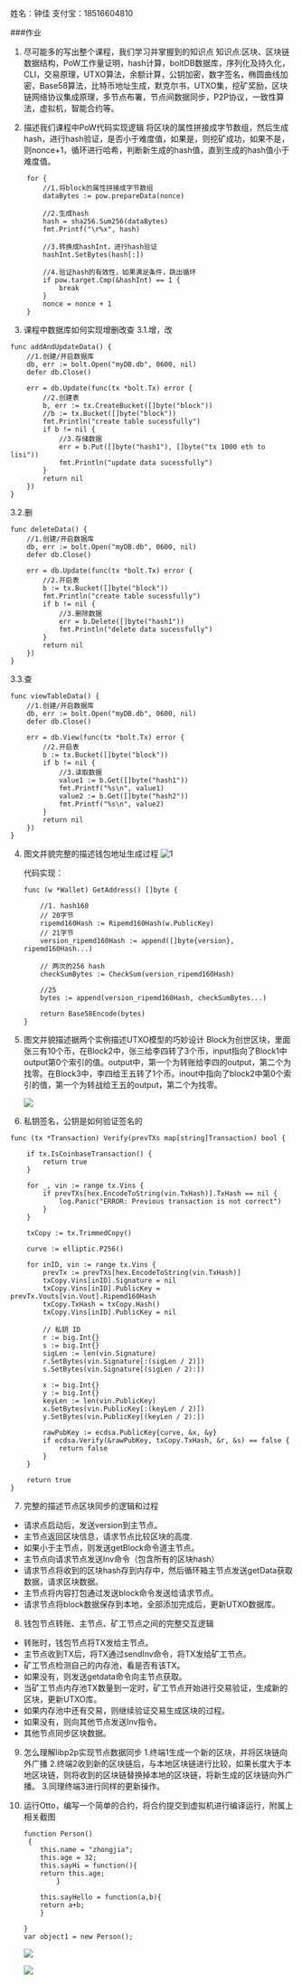 姓名：钟佳
支付宝：18516604810

###作业
1. 尽可能多的写出整个课程，我们学习并掌握到的知识点
知识点:区块、区块链数据结构，PoW工作量证明，hash计算，boltDB数据库，序列化及持久化，CLI，交易原理，UTXO算法，余额计算，公钥加密，数字签名，椭圆曲线加密，Base58算法，比特币地址生成，默克尔书，UTXO集，挖矿奖励，区块链网络协议集成原理，多节点布署，节点间数据同步，P2P协议，一致性算法，虚拟机，智能合约等。

2. 描述我们课程中PoW代码实现逻辑
将区块的属性拼接成字节数组，然后生成hash，进行hash验证，是否小于难度值，如果是，则挖矿成功，如果不是，则nonce+1，循环进行哈希，判断新生成的hash值，直到生成的hash值小于难度值。
```
	for {
		//1.将block的属性拼接成字节数组
		dataBytes := pow.prepareData(nonce)

		//2.生成hash
		hash = sha256.Sum256(dataBytes)
		fmt.Printf("\r%x", hash)

		//3.转换成hashInt，进行hash验证
		hashInt.SetBytes(hash[:])

		//4.验证hash的有效性，如果满足条件，跳出循环
		if pow.target.Cmp(&hashInt) == 1 {
			break
		}
		nonce = nonce + 1
	}
```

3. 课程中数据库如何实现增删改查
3.1.增，改
```
func addAndUpdateData() {
	//1.创建/开启数据库
	db, err := bolt.Open("myDB.db", 0600, nil)
	defer db.Close()

	err = db.Update(func(tx *bolt.Tx) error {
		//2.创建表
		b, err := tx.CreateBucket([]byte("block"))
		//b := tx.Bucket([]byte("block"))
		fmt.Println("create table sucessfully")
		if b != nil {
			//3.存储数据
			err = b.Put([]byte("hash1"), []byte("tx 1000 eth to lisi"))
			fmt.Println("update data sucessfully")
		}
		return nil
	})
}
```
3.2.删
```
func deleteData() {
	//1.创建/开启数据库
	db, err := bolt.Open("myDB.db", 0600, nil)
	defer db.Close()

	err = db.Update(func(tx *bolt.Tx) error {
		//2.开启表
		b := tx.Bucket([]byte("block"))
		fmt.Println("create table sucessfully")
		if b != nil {
			//3.删除数据
			err = b.Delete([]byte("hash1"))
			fmt.Println("delete data sucessfully")
		}
		return nil
	})
}
```
3.3.查
```
func viewTableData() {
	//1.创建/开启数据库
	db, err := bolt.Open("myDB.db", 0600, nil)
	defer db.Close()
	
	err = db.View(func(tx *bolt.Tx) error {
		//2.开启表
		b := tx.Bucket([]byte("block"))
		if b != nil {
			//3.读取数据
			value1 := b.Get([]byte("hash1"))
			fmt.Printf("%s\n", value1)
			value2 := b.Get([]byte("hash2"))
			fmt.Printf("%s\n", value2)
		}
		return nil
	})
}
```

4. 图文并貌完整的描述钱包地址生成过程
![1](http://ogq1o21zt.bkt.clouddn.com/1.png)

    代码实现：
    ```
    func (w *Wallet) GetAddress() []byte {
    
    	//1. hash160
    	// 20字节
    	ripemd160Hash := Ripemd160Hash(w.PublicKey)
    	// 21字节
    	version_ripemd160Hash := append([]byte{version}, ripemd160Hash...)
    
    	// 两次的256 hash
    	checkSumBytes := CheckSum(version_ripemd160Hash)
    
    	//25
    	bytes := append(version_ripemd160Hash, checkSumBytes...)
    
    	return Base58Encode(bytes)
    }
    ```
5. 图文并貌描述据两个实例描述UTXO模型的巧妙设计
Block为创世区块，里面张三有10个币，在Block2中，张三给李四转了3个币，input指向了Block1中output第0个索引的值。output中，第一个为转账给李四的output，第二个为找零。在Block3中，李四给王五转了1个币。inout中指向了block2中第0个索引的值，第一个为转战给王五的output，第二个为找零。

    ![](http://ogq1o21zt.bkt.clouddn.com/4.png)

6. 私钥签名，公钥是如何验证签名的
```
func (tx *Transaction) Verify(prevTXs map[string]Transaction) bool {

	if tx.IsCoinbaseTransaction() {
		return true
	}

	for _, vin := range tx.Vins {
		if prevTXs[hex.EncodeToString(vin.TxHash)].TxHash == nil {
			log.Panic("ERROR: Previous transaction is not correct")
		}
	}

	txCopy := tx.TrimmedCopy()

	curve := elliptic.P256()

	for inID, vin := range tx.Vins {
		prevTx := prevTXs[hex.EncodeToString(vin.TxHash)]
		txCopy.Vins[inID].Signature = nil
		txCopy.Vins[inID].PublicKey = prevTx.Vouts[vin.Vout].Ripemd160Hash
		txCopy.TxHash = txCopy.Hash()
		txCopy.Vins[inID].PublicKey = nil

		// 私钥 ID
		r := big.Int{}
		s := big.Int{}
		sigLen := len(vin.Signature)
		r.SetBytes(vin.Signature[:(sigLen / 2)])
		s.SetBytes(vin.Signature[(sigLen / 2):])

		x := big.Int{}
		y := big.Int{}
		keyLen := len(vin.PublicKey)
		x.SetBytes(vin.PublicKey[:(keyLen / 2)])
		y.SetBytes(vin.PublicKey[(keyLen / 2):])

		rawPubKey := ecdsa.PublicKey{curve, &x, &y}
		if ecdsa.Verify(&rawPubKey, txCopy.TxHash, &r, &s) == false {
			return false
		}
	}

	return true
}
```

7. 完整的描述节点区块同步的逻辑和过程
 * 请求点启动后，发送version到主节点。
 * 主节点返回区块信息，请求节点比较区块的高度.
 * 如果小于主节点，则发送getBlock命令道主节点。
 * 主节点向请求节点发送Inv命令（包含所有的区块hash）
 * 请求节点将收到的区块hash存到内存中，然后循环箱主节点发送getData获取数据，请求区块数据。
 * 主节点将内容打包通过发送block命令发送给请求节点。
 * 请求节点将block数据保存到本地，全部添加完成后，更新UTXO数据库。

8. 钱包节点转账、主节点、矿工节点之间的完整交互逻辑
  * 转账时，钱包节点将TX发给主节点。
  * 主节点收到TX后，将TX通过sendInv命令，将TX发给矿工节点。
  * 矿工节点检测自己的内存池，看是否有该TX。
  * 如果没有，则发送getdata命令向主节点获取。
  * 当矿工节点内存池TX数量到一定时，矿工节点开始进行交易验证，生成新的区块，更新UTXO库。
  * 如果内存池中还有交易，则继续验证交易生成区块的过程。
  * 如果没有，则向其他节点发送Inv指令。
  * 其他节点同步区块数据。
  

9. 怎么理解libp2p实现节点数据同步
    1.终端1生成一个新的区块，并将区块链向外广播
    2.终端2收到新的区块链后，与本地区块链进行比较，如果长度大于本地区块链，则将收到的区块链替换掉本地的区块链，将新生成的区块链向外广播。
    3.同理终端3进行同样的更新操作。

1. 运行Otto，编写一个简单的合约，将合约提交到虚拟机进行编译运行，附属上相关截图

    ```
    function Person()
     {
     	this.name = "zhongjia";
     	this.age = 32;
     	this.sayHi = function(){
    	return this.age;	
            }
    
    	this.sayHello = function(a,b){
    	return a+b;
     	}
    
    }
    var object1 = new Person();
    ```

    ![](http://ogq1o21zt.bkt.clouddn.com/WX20180729-153804@2x.png)

    ![](http://ogq1o21zt.bkt.clouddn.com/etto.png)




